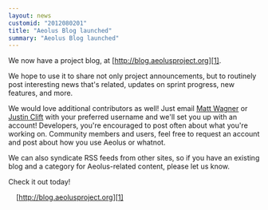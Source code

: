 ```yaml
---
layout: news
customid: "2012080201"
title: "Aeolus Blog launched"
summary: "Aeolus Blog launched"
---
```

We now have a project blog, at [http://blog.aeolusproject.org][1].

We hope to use it to share not only project announcements, but to routinely
post interesting news that's related, updates on sprint progress, new features,
and more.

We would love additional contributors as well! Just email [Matt Wagner][2] or
[Justin Clift][3] with your preferred username and we'll set you up with an
account! Developers, you're encouraged to post often about what you're working
on. Community members and users, feel free to request an account and post about
how you use Aeolus or whatnot.

We can also syndicate RSS feeds from other sites, so if you have an existing
blog and a category for Aeolus-related content, please let us know.

Check it out today!

&nbsp;&nbsp;&nbsp;&nbsp;[http://blog.aeolusproject.org][1]

 [1]: http://blog.aeolusproject.org "Aeolus Blog"
 [2]: aeolus_team.html#mattydubs "Matt Wagner"
 [3]: aeolus_team.html#jclift "Justin Clift"